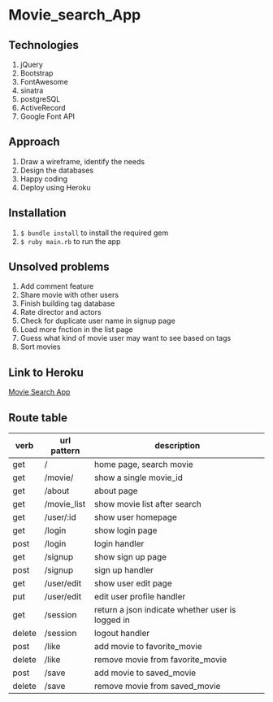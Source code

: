 # Movie_search_App

## Technologies
1. jQuery
2. Bootstrap
3. FontAwesome
4. sinatra
5. postgreSQL
6. ActiveRecord
7. Google Font API

## Approach
1. Draw a wireframe, identify the needs
2. Design the databases
3. Happy coding
4. Deploy using Heroku

## Installation
1. `$ bundle install` to install the required gem
2. `$ ruby main.rb` to run the app

## Unsolved problems
1. Add comment feature
2. Share movie with other users
3. Finish building tag database
4. Rate director and actors
5. Check for duplicate user name in signup page
6. Load more fnction in the list page
7. Guess what kind of movie user may want to see based on tags
8. Sort movies

## Link to Heroku
[Movie Search App](https://pure-everglades-64611.herokuapp.com/)

## Route table

verb  | url pattern | description            
------|-------------|------------
get   | /           | home page, search movie
get   | /movie/     | show a single movie_id
get   | /about      | about page
get   | /movie_list | show movie list after search
get   | /user/:id   | show user homepage
get   | /login      | show login page
post  | /login      | login handler
get   | /signup     | show sign up page
post  | /signup     | sign up handler
get   | /user/edit  | show user edit page
put   | /user/edit  | edit user profile handler
get   | /session    | return a json indicate whether user is logged in
delete| /session    | logout handler
post  | /like       | add movie to favorite_movie
delete| /like       | remove movie from favorite_movie
post  | /save       | add movie to saved_movie
delete| /save       | remove movie from saved_movie
